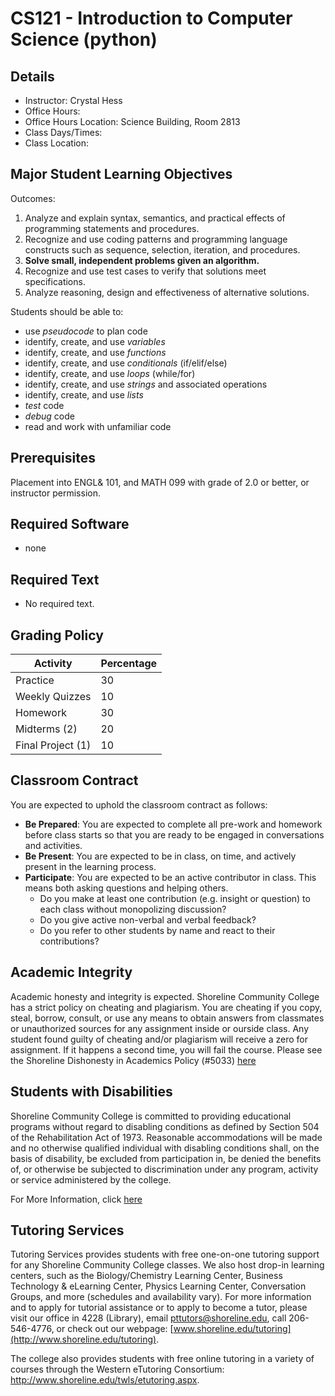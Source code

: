 # CS121 - Introduction to Computer Science (python)

## Details
- Instructor: Crystal Hess
- Office Hours:
- Office Hours Location: Science Building, Room 2813
- Class Days/Times:
- Class Location:

## Major Student Learning Objectives
Outcomes:
1. Analyze and explain syntax, semantics, and practical effects of programming statements and procedures.
1. Recognize and use coding patterns and programming language constructs such as sequence, selection, iteration, and procedures.
1. **Solve small, independent problems given an algorithm.**
1. Recognize and use test cases to verify that solutions meet specifications.
1. Analyze reasoning, design and effectiveness of alternative solutions.

Students should be able to:
- use _pseudocode_ to plan code
- identify, create, and use _variables_
- identify, create, and use _functions_
- identify, create, and use _conditionals_ (if/elif/else)
- identify, create, and use _loops_ (while/for)
- identify, create, and use _strings_ and associated operations
- identify, create, and use _lists_
- _test_ code
- _debug_ code
- read and work with unfamiliar code

## Prerequisites
Placement into ENGL& 101, and MATH 099 with grade of 2.0 or better, or instructor permission.

## Required Software
- none

## Required Text
- No required text.

## Grading Policy
| Activity            | Percentage
|---------------------|-------------
| Practice            | 30
| Weekly Quizzes      | 10
| Homework            | 30
| Midterms (2)        | 20
| Final Project (1)   | 10

## Classroom Contract
You are expected to uphold the classroom contract as follows:
- **Be Prepared**: You are expected to complete all pre-work and homework before class starts so that you are ready to be engaged in conversations and activities.
- **Be Present**: You are expected to be in class, on time, and actively present in the learning process.
- **Participate**: You are expected to be an active contributor in class. This means both asking questions and helping others.
  + Do you make at least one contribution (e.g. insight or question) to each class without monopolizing discussion?
  + Do you give active non-verbal and verbal feedback?
  + Do you refer to other students by name and react to their contributions?

## Academic Integrity
Academic honesty and integrity is expected. Shoreline Community College has a strict policy on cheating and plagiarism. You are cheating if you copy, steal, borrow, consult, or use any means to obtain answers from classmates or unauthorized sources for any assignment inside or ourside class. Any student found guilty of cheating and/or plagiarism will receive a zero for assignment. If it happens a second time, you will fail the course. Please see the Shoreline Dishonesty in Academics Policy (#5033) [here](https://www.shoreline.edu/currentstudents/student-policies.aspx)

## Students with Disabilities
Shoreline Community College is committed to providing educational programs without regard to disabling conditions as defined by Section 504 of the Rehabilitation Act of 1973. Reasonable accommodations will be made and no otherwise qualified individual with disabling conditions shall, on the basis of disability, be excluded from participation in, be denied the benefits of, or otherwise be subjected to discrimination under any program, activity or service administered by the college.

For More Information, click [here](http://www.shoreline.edu/oss/students-with-disabilities/)

## Tutoring Services
Tutoring Services provides students with free one-on-one tutoring support for any Shoreline Community College classes. We also host drop-in learning centers, such as the Biology/Chemistry Learning Center, Business Technology & eLearning Center, Physics Learning Center, Conversation Groups, and more (schedules and availability vary). For more information and to apply for tutorial assistance or to apply to become a tutor, please visit our office in 4228 (Library), email pttutors@shoreline.edu, call 206-546-4776, or check out our webpage: [www.shoreline.edu/tutoring](http://www.shoreline.edu/tutoring).  

The college also provides students with free online tutoring in a variety of courses through the Western eTutoring Consortium: http://www.shoreline.edu/twls/etutoring.aspx.
